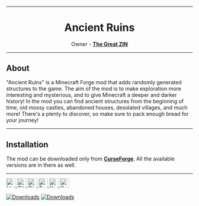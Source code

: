 <sup>
<hr>
</sup>
<div align="center">

# Ancient Ruins   

Owner - [**The Great ZIN**](https://www.curseforge.com/members/the_great_zin/projects)
    
</div>

<sup>
<hr>
</sup>
  
## About
"Ancient Ruins" is a Minecraft Forge mod that adds randomly generated structures to the game. The aim of the mod is to make exploration more interesting and mysterious, and to give Minecraft a deeper and darker history! In the mod you can find ancient structures from the beginning of time, old mossy castles, abandoned houses, desolated villages, and much more! There's a plenty to discover, so make sure to pack enough bread for your journey!

<sup>
<hr>
</sup>

## Installation
The mod can be downloaded only from [**CurseForge**](https://www.curseforge.com/minecraft/mc-mods/ancient-ruins​). All the available versions are in there as well.

<sup>
<hr>
</sup>

<a href="https://github.com/TheGreatZin/Ancient-Ruins/blob/main/LICENSE.txt">
<img alt="License" src="https://img.shields.io/badge/license-LGPLv3-99994d?style=for-the-badge" height="25"
</a>

<a href="https://github.com/TheGreatZin/Ancient-Ruins/issues">
<img alt="GitHub issues" src="https://img.shields.io/github/issues/TheGreatZin/Ancient-Ruins?color=bb4444&style=for-the-badge" height="25">
</a>

<a href="https://discord.gg/JZjvnhCbsG">
<img alt="Discord" src="https://img.shields.io/discord/991653013301243935?color=5b4025&label=%20&logo=Discord&logoColor=cda67e&style=for-the-badge" height="25">
</a>

<a href="https://twitter.com/The_Great_ZIN">
<img alt="Twitter" src="https://img.shields.io/badge/Twitter-00ccff?color=5b4025&style=for-the-badge&logo=twitter&logoColor=cda67e" height="25">
</a>

<a href="https://www.youtube.com/channel/UCH5jS1COXwctDX72og2wt_g">
<img alt="YouTube" src="https://img.shields.io/badge/YouTube-B8121D?color=5b4025&style=for-the-badge&logo=youtube&logoColor=cda67e" height="25">
</a>

<a href="https://ko-fi.com/thegreatzin/tiers">
<img alt="Ko-fi" src="https://img.shields.io/badge/Ko--fi-F16061?color=5b4025&style=for-the-badge&logo=ko-fi&logoColor=cda67e" height="25">
</a>
    
[![Downloads](http://cf.way2muchnoise.eu/full_695509_downloads.svg?badge_style=for_the_badge)](https://www.curseforge.com/minecraft/mc-mods/ancient-ruins​)
[![Downloads](http://cf.way2muchnoise.eu/versions/695509.svg?badge_style=for_the_badge)](https://www.curseforge.com/minecraft/mc-mods/ancient-ruins​/files)

